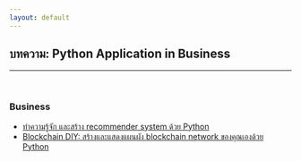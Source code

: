 ```yaml
---
layout: default
---
```


## บทความ: Python Application in Business

---

<br>

### Business

- [ทำความรู้จัก และสร้าง recommender system ด้วย Python][recom-system-python]
- [Blockchain DIY: สร้างและแสดงแผนผัง blockchain network ของคุณเองด้วย Python][blockchain-python]

[recom-system-python]: https://clumdee.github.io/blog/recommender-system-with-python/
[blockchain-python]: https://clumdee.github.io/blog/blockchain-DIY-with-python/
